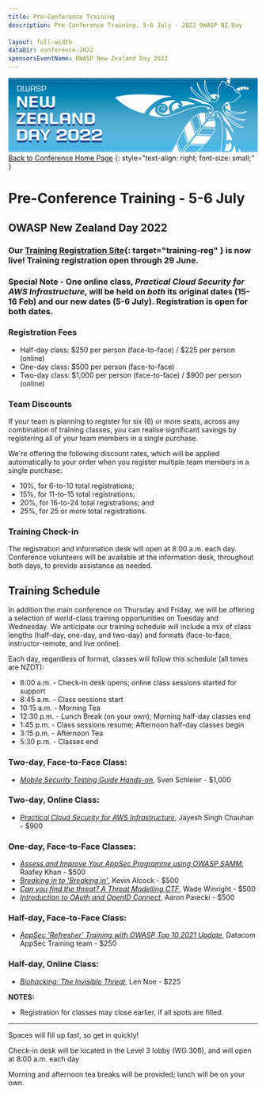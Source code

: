 ```yaml
---
title: Pre-Conference Training
description: Pre-Conference Training, 5-6 July - 2022 OWASP NZ Day

layout: full-width
dataDir: conference-2022
sponsorsEventName: OWASP New Zealand Day 2022
---
```


[![Web Banner](/assets/images/2022_Banner_Graphic.jpg)](/conference/)   
[Back to Conference Home Page](index.md)
{: style="text-align: right; font-size: small;" }

# Pre-Conference Training - 5-6 July

## OWASP New Zealand Day 2022

### Our [Training Registration Site](https://events.humanitix.com/owaspnz2022-training){: target="training-reg" } is now live! Training registration open through 29 June.

### Special Note - One online class, *Practical Cloud Security for AWS Infrastructure*, will be held on *both* its original dates (15-16 Feb) and our new dates (5-6 July). Registration is open for both dates.

### Registration Fees 

* Half-day class: $250 per person (face-to-face) / $225 per person (online)
* One-day class: $500 per person (face-to-face)
* Two-day class: $1,000 per person (face-to-face) / $900 per person (online)

### Team Discounts

If your team is planning to register for six (6) or more seats, across any combination of training classes, you can realise significant savings by registering all of your team members in a single purchase. 

We're offering the following discount rates, which will be applied automatically to your order when you register multiple team members in a single purchase:

* 10%, for 6-to-10 total registrations;
* 15%, for 11-to-15 total registrations; 
* 20%, for 16-to-24 total registrations; and
* 25%, for 25 or more total registrations.

### Training Check-in

The registration and information desk will open at 8:00 a.m. each day. Conference volunteers will be available at the information desk, throughout both days, to provide assistance as needed.

## Training Schedule

In addition the main conference on Thursday and Friday, we will be offering a selection of world-class training opportunities on Tuesday and Wednesday. We anticipate our training schedule will include a mix of class lengths (half-day, one-day, and two-day) and formats (face-to-face, instructor-remote, and live online).

Each day, regardless of format, classes will follow this schedule (all times are NZDT):

* 8:00 a.m.  - Check-in desk opens; online class sessions started for support
* 8:45 a.m.  - Class sessions start
* 10:15 a.m. - Morning Tea
* 12:30 p.m. - Lunch Break (on your own); Morning half-day classes end
* 1:45 p.m.  - Class sessions resume; Afternoon half-day classes begin
* 3:15 p.m.  - Afternoon Tea
* 5:30 p.m.  - Classes end

### Two-day, Face-to-Face Class:

* *[Mobile Security Testing Guide Hands-on](training-mstg_hands_on.md)*, Sven Schleier - $1,000

### Two-day, Online Class:

* *[Practical Cloud Security for AWS Infrastructure](training-cloud_security.md)*, Jayesh Singh Chauhan - $900

### One-day, Face-to-Face Classes:

* *[Assess and Improve Your AppSec Programme using OWASP SAMM](training-owasp_samm.md)*, Raafey Khan - $500
* *[Breaking in to 'Breaking in'](training-breaking_in.md)*, Kevin Alcock - $500
* *[Can you find the threat? A Threat Modelling CTF](training-find_the_threat.md)*, Wade Winright - $500
* *[Introduction to OAuth and OpenID Connect](training-oauth_oidc.md)*, Aaron Parecki - $500

### Half-day, Face-to-Face Class:

* *[AppSec 'Refresher' Training with OWASP Top 10 2021 Update](training-appsec_refresher.md)*, Datacom AppSec Training team - $250

### Half-day, Online Class:

* *[Biohacking: The Invisible Threat](training-biohacking.md)*, Len Noe - $225

**NOTES:** 

* Registration for classes may close earlier, if all spots are filled. 

-------------

Spaces will fill up fast, so get in quickly!

Check-in desk will be located in the Level 3 lobby (WG 306), and will open at 8:00 a.m. each day

Morning and afternoon tea breaks will be provided; lunch will be on your own.

